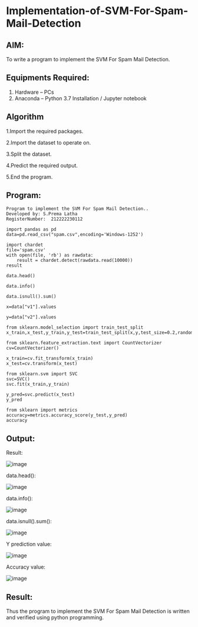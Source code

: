# Implementation-of-SVM-For-Spam-Mail-Detection

## AIM:
To write a program to implement the SVM For Spam Mail Detection.

## Equipments Required:
1. Hardware – PCs
2. Anaconda – Python 3.7 Installation / Jupyter notebook

## Algorithm
1.Import the required packages.

2.Import the dataset to operate on.

3.Split the dataset.

4.Predict the required output.

5.End the program.

## Program:
```
Program to implement the SVM For Spam Mail Detection..
Developed by: S.Prema Latha
RegisterNumber:  212222230112

import pandas as pd
data=pd.read_csv("spam.csv",encoding='Windows-1252')

import chardet
file='spam.csv'
with open(file, 'rb') as rawdata:
    result = chardet.detect(rawdata.read(10000))
result

data.head()

data.info()

data.isnull().sum()

x=data["v1"].values

y=data["v2"].values

from sklearn.model_selection import train_test_split
x_train,x_test,y_train,y_test=train_test_split(x,y,test_size=0.2,random_state=0)

from sklearn.feature_extraction.text import CountVectorizer 
cv=CountVectorizer()

x_train=cv.fit_transform(x_train)
x_test=cv.transform(x_test)

from sklearn.svm import SVC
svc=SVC()
svc.fit(x_train,y_train)

y_pred=svc.predict(x_test)
y_pred

from sklearn import metrics
accuracy=metrics.accuracy_score(y_test,y_pred)
accuracy
```

## Output:
Result:

![image](https://github.com/premalatha-sureshbabu/Implementation-of-SVM-For-Spam-Mail-Detection/assets/120620842/2721361c-4c33-42d2-badd-38a4e2739ad5)

data.head():

![image](https://github.com/premalatha-sureshbabu/Implementation-of-SVM-For-Spam-Mail-Detection/assets/120620842/051bd5f5-77cc-488d-8384-b0292298c98d)

data.info():

![image](https://github.com/premalatha-sureshbabu/Implementation-of-SVM-For-Spam-Mail-Detection/assets/120620842/8f64e653-6637-447f-a447-d2e6dfd4012c)

data.isnull().sum():

![image](https://github.com/premalatha-sureshbabu/Implementation-of-SVM-For-Spam-Mail-Detection/assets/120620842/94d9ad0d-c7df-4d8a-9a95-92cd5ea1b5b4)

Y prediction value:

![image](https://github.com/premalatha-sureshbabu/Implementation-of-SVM-For-Spam-Mail-Detection/assets/120620842/e2e9671e-5993-4ef8-9319-13829fb3a9f1)

Accuracy value: 

![image](https://github.com/premalatha-sureshbabu/Implementation-of-SVM-For-Spam-Mail-Detection/assets/120620842/e01ad6f7-1834-4b10-8edd-bd3fdb829ae3)


## Result:
Thus the program to implement the SVM For Spam Mail Detection is written and verified using python programming.
